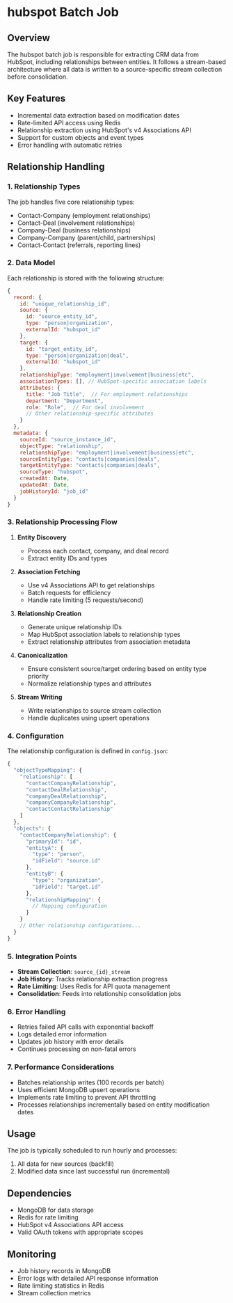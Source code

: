 # hubspot Batch Job

## Overview

The hubspot batch job is responsible for extracting CRM data from HubSpot, including relationships between entities. It follows a stream-based architecture where all data is written to a source-specific stream collection before consolidation.

## Key Features

- Incremental data extraction based on modification dates
- Rate-limited API access using Redis
- Relationship extraction using HubSpot's v4 Associations API
- Support for custom objects and event types
- Error handling with automatic retries

## Relationship Handling

### 1. Relationship Types
The job handles five core relationship types:
- Contact-Company (employment relationships)
- Contact-Deal (involvement relationships)
- Company-Deal (business relationships)
- Company-Company (parent/child, partnerships)
- Contact-Contact (referrals, reporting lines)

### 2. Data Model
Each relationship is stored with the following structure:
```javascript
{
  record: {
    id: "unique_relationship_id",
    source: {
      id: "source_entity_id",
      type: "person|organization",
      externalId: "hubspot_id"
    },
    target: {
      id: "target_entity_id",
      type: "person|organization|deal",
      externalId: "hubspot_id"
    },
    relationshipType: "employment|involvement|business|etc",
    associationTypes: [], // HubSpot-specific association labels
    attributes: {
      title: "Job Title",  // For employment relationships
      department: "Department",
      role: "Role",  // For deal involvement
      // Other relationship-specific attributes
    }
  },
  metadata: {
    sourceId: "source_instance_id",
    objectType: "relationship",
    relationshipType: "employment|involvement|business|etc",
    sourceEntityType: "contacts|companies|deals",
    targetEntityType: "contacts|companies|deals",
    sourceType: "hubspot",
    createdAt: Date,
    updatedAt: Date,
    jobHistoryId: "job_id"
  }
}
```

### 3. Relationship Processing Flow

1. **Entity Discovery**
   - Process each contact, company, and deal record
   - Extract entity IDs and types

2. **Association Fetching**
   - Use v4 Associations API to get relationships
   - Batch requests for efficiency
   - Handle rate limiting (5 requests/second)

3. **Relationship Creation**
   - Generate unique relationship IDs
   - Map HubSpot association labels to relationship types
   - Extract relationship attributes from association metadata

4. **Canonicalization**
   - Ensure consistent source/target ordering based on entity type priority
   - Normalize relationship types and attributes

5. **Stream Writing**
   - Write relationships to source stream collection
   - Handle duplicates using upsert operations

### 4. Configuration

The relationship configuration is defined in `config.json`:
```javascript
{
  "objectTypeMapping": {
    "relationship": [
      "contactCompanyRelationship",
      "contactDealRelationship",
      "companyDealRelationship",
      "companyCompanyRelationship",
      "contactContactRelationship"
    ]
  },
  "objects": {
    "contactCompanyRelationship": {
      "primaryId": "id",
      "entityA": {
        "type": "person",
        "idField": "source.id"
      },
      "entityB": {
        "type": "organization",
        "idField": "target.id"
      },
      "relationshipMapping": {
        // Mapping configuration
      }
    }
    // Other relationship configurations...
  }
}
```

### 5. Integration Points

- **Stream Collection**: `source_{id}_stream`
- **Job History**: Tracks relationship extraction progress
- **Rate Limiting**: Uses Redis for API quota management
- **Consolidation**: Feeds into relationship consolidation jobs

### 6. Error Handling

- Retries failed API calls with exponential backoff
- Logs detailed error information
- Updates job history with error details
- Continues processing on non-fatal errors

### 7. Performance Considerations

- Batches relationship writes (100 records per batch)
- Uses efficient MongoDB upsert operations
- Implements rate limiting to prevent API throttling
- Processes relationships incrementally based on entity modification dates

## Usage

The job is typically scheduled to run hourly and processes:
1. All data for new sources (backfill)
2. Modified data since last successful run (incremental)

## Dependencies

- MongoDB for data storage
- Redis for rate limiting
- HubSpot v4 Associations API access
- Valid OAuth tokens with appropriate scopes

## Monitoring

- Job history records in MongoDB
- Error logs with detailed API response information
- Rate limiting statistics in Redis
- Stream collection metrics 